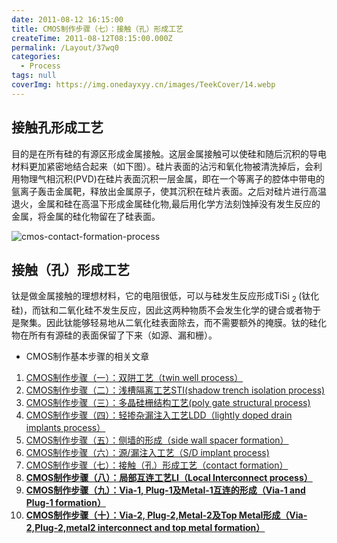 ```yaml
---
date: 2011-08-12 16:15:00
title: CMOS制作步骤（七）：接触（孔）形成工艺
createTime: 2011-08-12T08:15:00.000Z
permalink: /Layout/37wq0
categories:
  - Process
tags: null
coverImg: https://img.onedayxyy.cn/images/TeekCover/14.webp
---
```


## **接触孔形成工艺** 
目的是在所有硅的有源区形成金属接触。这层金属接触可以使硅和随后沉积的导电材料更加紧密地结合起来（如下图）。硅片表面的沾污和氧化物被清洗掉后，会利用物理气相沉积(PVD)在硅片表面沉积一层金属，即在一个等离子的腔体中带电的氩离子轰击金属靶，释放出金属原子，使其沉积在硅片表面。之后对硅片进行高温退火，金属和硅在高温下形成金属硅化物,最后用化学方法刻蚀掉没有发生反应的金属，将金属的硅化物留在了硅表面。

![cmos-contact-formation-process](/public/2011/08/cmos-contact-formation-process.jpg)

## 接触（孔）形成工艺

钛是做金属接触的理想材料，它的电阻很低，可以与硅发生反应形成TiSi <sub>2 </sub> (钛化硅)，而钛和二氧化硅不发生反应，因此这两种物质不会发生化学的键合或者物于是聚集。因此钛能够轻易地从二氧化硅表面除去，而不需要额外的掩膜。钛的硅化物在所有有源硅的表面保留了下来（如源、漏和栅）。

- CMOS制作基本步骤的相关文章
1. [CMOS制作步骤（一）：双阱工艺（twin well process）](http://www.chiplayout.net/cmos-double-well-process.html "CMOS制作步骤（一）：双阱工艺（twin well process）")
2. [CMOS制作步骤（二）：浅槽隔离工艺STI(shadow trench isolation process)](http://www.chiplayout.net/cmos-sti-process.html "CMOS制作步骤（二）：浅槽隔离工艺(STI process)")
3. [CMOS制作步骤（三）：多晶硅栅结构工艺(poly gate structural process)](http://www.chiplayout.net/cmos-polysilicon-gete-process.html "CMOS制作步骤（三）：多晶硅栅结构工艺")
4. [CMOS制作步骤（四）：轻掺杂漏注入工艺LDD（lightly doped drain implants process）](http://www.chiplayout.net/cmos-ldd-process.html "CMOS制作步骤（四）：轻掺杂漏注入工艺（LDD process）")
5. [CMOS制作步骤（五）：侧墙的形成（side wall spacer formation）](http://www.chiplayout.net/cmos-formation-side-wall.html "CMOS制作步骤（五）：侧墙的形成")
6. [CMOS制作步骤（六）：源/漏注入工艺（S/D implant process)](http://www.chiplayout.net/cmos-fabrication-steps-f-source-drain-injection-technology.html "CMOS制作步骤（六）：源/漏注入工艺")
7. [CMOS制作步骤（七）：接触（孔）形成工艺（contact formation）](http://www.chiplayout.net/cmos-contact-formation-process.html "CMOS制作步骤（七）：接触（孔）形成工艺")
8. **[CMOS制作步骤（八）：局部互连工艺LI（Local Interconnect process）](http://www.chiplayout.net/cmos-fabrication-steps-viii-local-interconnect-technology.html "CMOS制作步骤（八）：局部互连工艺LI")**
9. **[CMOS制作步骤（九）：Via-1, Plug-1及Metal-1互连的形成（Via-1 and Plug-1 formation）](http://www.chiplayout.net/cmos-via-1-plug-1-and-metal-1-interconnect-formation.html "CMOS制作步骤（九）：Via-1, Plug-1及Metal-1互连的形成")**
10. **[CMOS制作步骤（十）：Via-2, Plug-2,Metal-2及Top Metal形成（Via-2,Plug-2,metal2 interconnect and top metal formation）](http://www.chiplayout.net/wp-admin/post.php?post=1027&action=edit)**

